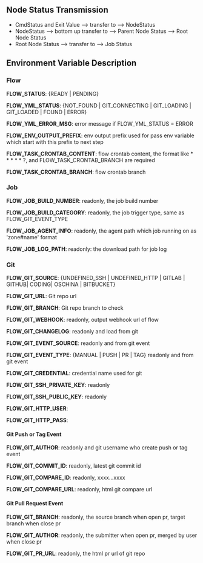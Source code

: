 ## Node Status Transmission

- CmdStatus and Exit Value --> transfer to --> NodeStatus
- NodeStatus --> bottom up transfer to --> Parent Node Status --> Root Node Status
- Root Node Status --> transfer to --> Job Status

## Environment Variable Description

### Flow

**FLOW_STATUS**: {READY | PENDING}

**FLOW_YML_STATUS**: {NOT_FOUND | GIT_CONNECTING | GIT_LOADING | GIT_LOADED | FOUND | ERROR}

**FLOW_YML_ERROR_MSG**: error message if FLOW_YML_STATUS = ERROR

**FLOW_ENV_OUTPUT_PREFIX**: env output prefix used for pass env variable which start with this prefix to next step

**FLOW_TASK_CRONTAB_CONTENT**: flow crontab content, the format like * * * * * ?,
 and FLOW_TASK_CRONTAB_BRANCH are required 

**FLOW_TASK_CRONTAB_BRANCH**: flow crontab branch


### Job

**FLOW_JOB_BUILD_NUMBER**: readonly, the job build number

**FLOW_JOB_BUILD_CATEGORY**: readonly, the job trigger type, same as FLOW_GIT_EVENT_TYPE 

**FLOW_JOB_AGENT_INFO**:  readonly, the agent path which job running on as 'zone#name' format

**FLOW_JOB_LOG_PATH**: readonly: the download path for job log

### Git 
        
**FLOW_GIT_SOURCE**: {UNDEFINED_SSH | UNDEFINED_HTTP | GITLAB | GITHUB| CODING| OSCHINA | BITBUCKET} 

**FLOW_GIT_URL**: Git repo url

**FLOW_GIT_BRANCH**: Git repo branch to check

**FLOW_GIT_WEBHOOK**: readonly, output webhook url of flow

**FLOW_GIT_CHANGELOG**: readonly and load from git

**FLOW_GIT_EVENT_SOURCE**: readonly and from git event

**FLOW_GIT_EVENT_TYPE**: {MANUAL | PUSH | PR | TAG} readonly and from git event
 
**FLOW_GIT_CREDENTIAL**: credential name used for git

**FLOW_GIT_SSH_PRIVATE_KEY**: readonly

**FLOW_GIT_SSH_PUBLIC_KEY**: readonly

**FLOW_GIT_HTTP_USER**:

**FLOW_GIT_HTTP_PASS**:

#### Git Push or Tag Event

**FLOW_GIT_AUTHOR**: readonly and git username who create push or tag event

**FLOW_GIT_COMMIT_ID**: readonly, latest git commit id

**FLOW_GIT_COMPARE_ID**: readonly, xxxx...xxxx

**FLOW_GIT_COMPARE_URL**: readonly, html git compare url

#### Git Pull Request Event

**FLOW_GIT_BRANCH**: readonly, the source branch when open pr, target branch when close pr

**FLOW_GIT_AUTHOR**: readonly, the submitter when open pr, merged by user when close pr
 
**FLOW_GIT_PR_URL**: readonly, the html pr url of git repo
